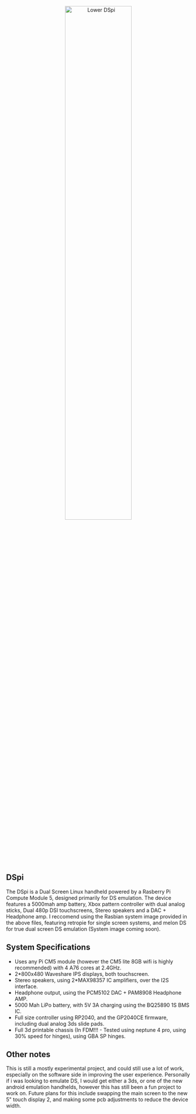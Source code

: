 <div align="center">
  <img src="https://i.imgur.com/778nG7R.jpeg" alt="Lower DSpi" width="60%">
</div>

## DSpi
The DSpi is a Dual Screen Linux handheld powered by a Rasberry Pi Compute Module 5, designed primarily for DS emulation. The device features a 5000mah amp battery, Xbox pattern controller with dual analog sticks, Dual 480p DSI touchscreens, Stereo speakers and a DAC + Headphone amp. I reccomend using the Rasbian system image provided in the above files, featuring retropie for single screen systems, and melon DS for true dual screen DS emulation (System image coming soon).

## System Specifications

- Uses any Pi CM5 module (however the CM5 lite 8GB wifi is highly recommended) with 4 A76 cores at 2.4GHz.
- 2*800x480 Waveshare IPS displays, both touchscreen.
- Stereo speakers, using 2*MAX98357 IC amplifiers, over the I2S interface.
- Headphone output, using the PCM5102 DAC + PAM8908 Headphone AMP.
- 5000 Mah LiPo battery, with 5V 3A charging using the BQ25890 1S BMS IC.
- Full size controller using RP2040, and the GP2040CE firmware, including dual analog 3ds slide pads.
- Full 3d printable chassis (In FDM!!! - Tested using neptune 4 pro, using 30% speed for hinges), using GBA SP hinges.

## Other notes
This is still a mostly experimental project, and could still use a lot of work, especially on the software side in improving the user experience. Personally if i was looking to emulate DS, I would get either a 3ds, or one of the new android emulation handhelds, however this has still been a fun project to work on. Future plans for this include swapping the main screen to the new 5" touch display 2, and making some pcb adjustments to reduce the device width.
